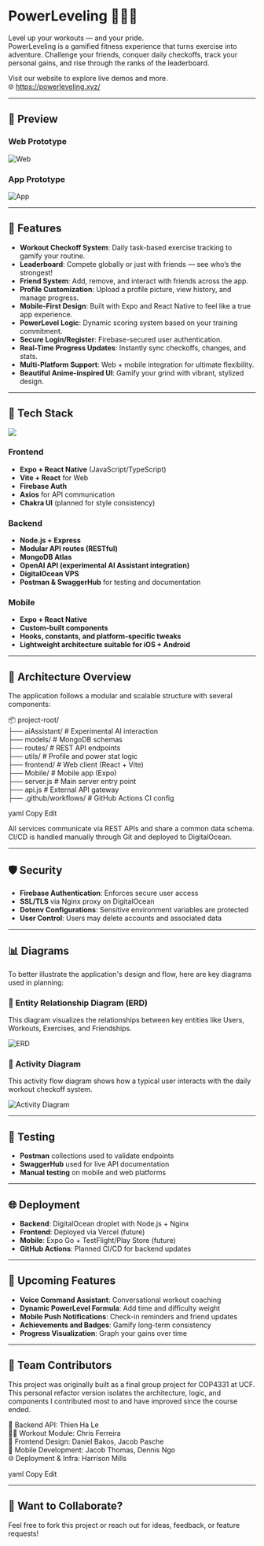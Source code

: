# PowerLeveling 🏋️‍♂️🔥

Level up your workouts — and your pride.  
PowerLeveling is a gamified fitness experience that turns exercise into adventure. Challenge your friends, conquer daily checkoffs, track your personal gains, and rise through the ranks of the leaderboard.

Visit our website to explore live demos and more.  
🌐 https://powerleveling.xyz/

---

## 📸 Preview

### Web Prototype
![Web](2025-05-22-21-46-25.png)

### App Prototype
![App](2025-05-22-21-43-27.png)


---

## 🚀 Features

- **Workout Checkoff System**: Daily task-based exercise tracking to gamify your routine.
- **Leaderboard**: Compete globally or just with friends — see who’s the strongest!
- **Friend System**: Add, remove, and interact with friends across the app.
- **Profile Customization**: Upload a profile picture, view history, and manage progress.
- **Mobile-First Design**: Built with Expo and React Native to feel like a true app experience.
- **PowerLevel Logic**: Dynamic scoring system based on your training commitment.
- **Secure Login/Register**: Firebase-secured user authentication.
- **Real-Time Progress Updates**: Instantly sync checkoffs, changes, and stats.
- **Multi-Platform Support**: Web + mobile integration for ultimate flexibility.
- **Beautiful Anime-inspired UI**: Gamify your grind with vibrant, stylized design.

---

## 🧱 Tech Stack

![](2025-05-22-21-22-10.png)

### Frontend
- **Expo + React Native** (JavaScript/TypeScript)
- **Vite + React** for Web
- **Firebase Auth**
- **Axios** for API communication
- **Chakra UI** (planned for style consistency)

### Backend
- **Node.js + Express**
- **Modular API routes (RESTful)**
- **MongoDB Atlas**
- **OpenAI API (experimental AI Assistant integration)**
- **DigitalOcean VPS**
- **Postman & SwaggerHub** for testing and documentation

### Mobile
- **Expo + React Native**
- **Custom-built components**
- **Hooks, constants, and platform-specific tweaks**
- **Lightweight architecture suitable for iOS + Android**

---

## 🧩 Architecture Overview

The application follows a modular and scalable structure with several components:

📦 project-root/  
├── aiAssistant/ # Experimental AI interaction  
├── models/ # MongoDB schemas  
├── routes/ # REST API endpoints  
├── utils/ # Profile and power stat logic  
├── frontend/ # Web client (React + Vite)  
├── Mobile/ # Mobile app (Expo)  
├── server.js # Main server entry point  
├── api.js # External API gateway  
├── .github/workflows/ # GitHub Actions CI config  

yaml
Copy
Edit

All services communicate via REST APIs and share a common data schema. CI/CD is handled manually through Git and deployed to DigitalOcean.

---

## 🛡️ Security

- **Firebase Authentication**: Enforces secure user access
- **SSL/TLS** via Nginx proxy on DigitalOcean
- **Dotenv Configurations**: Sensitive environment variables are protected
- **User Control**: Users may delete accounts and associated data

---

## 📊 Diagrams

To better illustrate the application's design and flow, here are key diagrams used in planning:

### 🧩 Entity Relationship Diagram (ERD)

This diagram visualizes the relationships between key entities like Users, Workouts, Exercises, and Friendships.

![ERD](2025-05-22-21-47-18.png)

### 🔄 Activity Diagram

This activity flow diagram shows how a typical user interacts with the daily workout checkoff system.

![Activity Diagram](2025-05-22-21-47-44.png)

---

## 🧪 Testing

- **Postman** collections used to validate endpoints
- **SwaggerHub** used for live API documentation
- **Manual testing** on mobile and web platforms

---

## 🌐 Deployment

- **Backend**: DigitalOcean droplet with Node.js + Nginx
- **Frontend**: Deployed via Vercel (future)
- **Mobile**: Expo Go + TestFlight/Play Store (future)
- **GitHub Actions**: Planned CI/CD for backend updates

---

## 🔮 Upcoming Features

- **Voice Command Assistant**: Conversational workout coaching
- **Dynamic PowerLevel Formula**: Add time and difficulty weight
- **Mobile Push Notifications**: Check-in reminders and friend updates
- **Achievements and Badges**: Gamify long-term consistency
- **Progress Visualization**: Graph your gains over time

---

## 👥 Team Contributors

This project was originally built as a final group project for COP4331 at UCF.  
This personal refactor version isolates the architecture, logic, and components I contributed most to and have improved since the course ended.

🧠 Backend API: Thien Ha Le  
🏋️‍♂️ Workout Module: Chris Ferreira  
🎨 Frontend Design: Daniel Bakos, Jacob Pasche  
📱 Mobile Development: Jacob Thomas, Dennis Ngo  
🌐 Deployment & Infra: Harrison Mills

yaml
Copy
Edit

---

## 🤝 Want to Collaborate?

Feel free to fork this project or reach out for ideas, feedback, or feature requests!